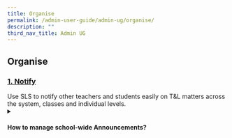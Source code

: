 ```yaml
---
title: Organise
permalink: /admin-user-guide/admin-ug/organise/
description: ""
third_nav_title: Admin UG
---
```

<h2>Organise</h2>

<h3><a id="notify" target="_blank" href="../admin-user-guide/notify/index/">1. Notify</a>
</h3>
Use SLS to notify other teachers and students easily on T&amp;L matters across the system, classes and individual levels.

<details>
 <summary><h4>How to manage school-wide Announcements?</h4></summary>

<ul>
  <li><a target="_blank" href="../login-troubleshooting/authentication/log-in-with-mims-teacher/">Manage School Announcements (Enhanced)</a></li>
</ul>
</details>